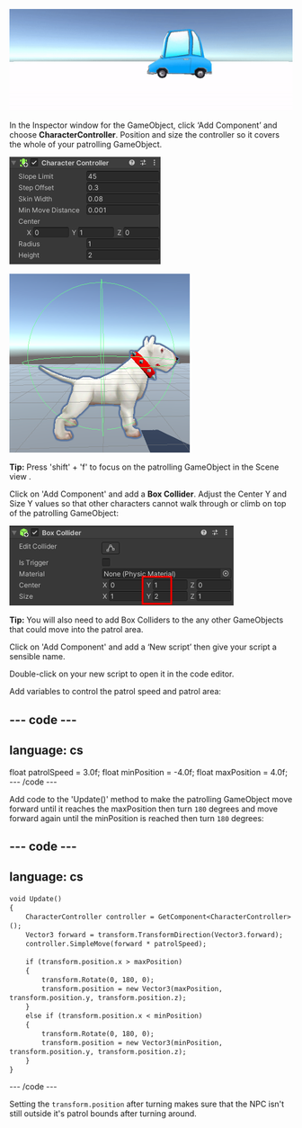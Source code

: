 ![An animated gif showing a car GameObject moving left and right across the Game view.](images/car-patrol.gif)

In the Inspector window for the GameObject, click ‘Add Component’ and choose **CharacterController**. Position and size the controller so it covers the whole of your patrolling GameObject.

![The Inspector window showing the Character Controller component.](images/char-coll-dog.png)

![The Scene view showing the Dog GameObject with Character Collider highlighted around the frame of the Dog.](images/scene-coll-dog.png)

**Tip:** Press 'shift' + 'f' to focus on the patrolling GameObject in the Scene view .

Click on 'Add Component' and add a **Box Collider**. Adjust the Center Y and Size Y values so that other characters cannot walk through or climb on top of the patrolling GameObject:

![The Inspector window showing the Box Collider component with Cener Y and Size Y properties highlighted.](images/box-collider.png)

**Tip:** You will also need to add Box Colliders to the any other GameObjects that could move into the patrol area.

Click on 'Add Component' and add a ‘New script’ then give your script a sensible name.

Double-click on your new script to open it in the code editor.

Add variables to control the patrol speed and patrol area:

--- code ---
---
language: cs
---
float patrolSpeed = 3.0f;
float minPosition = -4.0f;
float maxPosition = 4.0f;
--- /code ---

Add code to the 'Update()' method to make the patrolling GameObject move forward until it reaches the maxPosition then turn `180` degrees and move forward again until the minPosition is reached then turn `180` degrees:

--- code ---
---
language: cs
---
    void Update()
    {
        CharacterController controller = GetComponent<CharacterController>();
        Vector3 forward = transform.TransformDirection(Vector3.forward);
        controller.SimpleMove(forward * patrolSpeed);

        if (transform.position.x > maxPosition)
        {
            transform.Rotate(0, 180, 0);
            transform.position = new Vector3(maxPosition, transform.position.y, transform.position.z);
        }
        else if (transform.position.x < minPosition)
        {
            transform.Rotate(0, 180, 0);
            transform.position = new Vector3(minPosition, transform.position.y, transform.position.z);
        }
    }
--- /code ---

Setting the `transform.position` after turning makes sure that the NPC isn't still outside it's patrol bounds after turning around.
